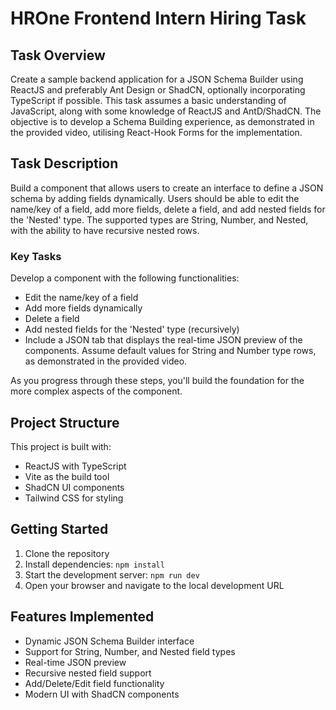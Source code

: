# HROne Frontend Intern Hiring Task

## Task Overview
Create a sample backend application for a JSON Schema Builder using ReactJS and preferably Ant Design or ShadCN, optionally incorporating TypeScript if possible. This task assumes a basic understanding of JavaScript, along with some knowledge of ReactJS and AntD/ShadCN. The objective is to develop a Schema Building experience, as demonstrated in the provided video, utilising React-Hook Forms for the implementation.

## Task Description
Build a component that allows users to create an interface to define a JSON schema by adding fields dynamically. Users should be able to edit the name/key of a field, add more fields, delete a field, and add nested fields for the 'Nested' type. The supported types are String, Number, and Nested, with the ability to have recursive nested rows.

### Key Tasks
Develop a component with the following functionalities:
- Edit the name/key of a field
- Add more fields dynamically
- Delete a field
- Add nested fields for the 'Nested' type (recursively)
- Include a JSON tab that displays the real-time JSON preview of the components. Assume default values for String and Number type rows, as demonstrated in the provided video.




As you progress through these steps, you'll build the foundation for the more complex aspects of the component.

## Project Structure
This project is built with:
- ReactJS with TypeScript
- Vite as the build tool
- ShadCN UI components
- Tailwind CSS for styling


## Getting Started
1. Clone the repository
2. Install dependencies: `npm install`
3. Start the development server: `npm run dev`
4. Open your browser and navigate to the local development URL

## Features Implemented
- Dynamic JSON Schema Builder interface
- Support for String, Number, and Nested field types
- Real-time JSON preview
- Recursive nested field support
- Add/Delete/Edit field functionality
- Modern UI with ShadCN components

